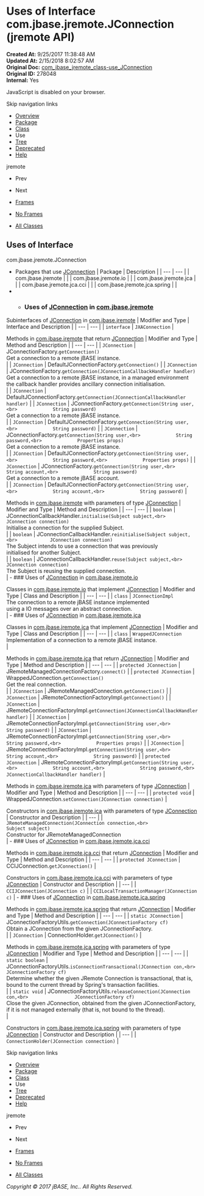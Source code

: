 # Uses of Interface com.jbase.jremote.JConnection (jremote   API)

**Created At:** 9/25/2017 11:38:48 AM  
**Updated At:** 2/15/2018 8:02:57 AM  
**Original Doc:** [com_jbase_jremote_class-use_JConnection](https://docs.jbase.com/39249-class-use/com_jbase_jremote_class-use_JConnection)  
**Original ID:** 278048  
**Internal:** Yes  

<!--<br>    try {<br>        if (location.href.indexOf('is-external=true') == -1) {<br>            parent.document.title="Uses of Interface com.jbase.jremote.JConnection (jremote   API)";<br>        }<br>    }<br>    catch(err) {<br>    }<br>//-->
JavaScript is disabled on your browser.

Skip navigation links

- [Overview](../../../../overview-summary.html)
- [Package](./../../../../jremote-api)
- [Class](./../../jconnection-%28jremote-api%29 "interface in com.jbase.jremote")
- Use
- [Tree](./../../com.jbase.jremote-class-hierarchy)
- [Deprecated](../../../../deprecated-list.html)
- [Help](../../../../help-doc.html)


jremote <br>

- Prev
- Next


- [Frames](./.)
- [No Frames](./.)


- [All Classes](../../../../allclasses-noframe.html)


<!--<br>  allClassesLink = document.getElementById("allclasses\_navbar\_top");<br>  if(window==top) {<br>    allClassesLink.style.display = "block";<br>  }<br>  else {<br>    allClassesLink.style.display = "none";<br>  }<br>  //-->

## Uses of Interface
com.jbase.jremote.JConnection

- Packages that use [JConnection](./../../jconnection-%28jremote-api%29 "interface in com.jbase.jremote") | Package | Description |
| --- | --- |
| com.jbase.jremote |   |
| com.jbase.jremote.io |   |
| com.jbase.jremote.jca |   |
| com.jbase.jremote.jca.cci |   |
| com.jbase.jremote.jca.spring |   |
- - ### Uses of [JConnection](./../../jconnection-%28jremote-api%29 "interface in com.jbase.jremote") in [com.jbase.jremote](./../../../../jremote-api)


Subinterfaces of [JConnection](./../../jconnection-%28jremote-api%29 "interface in com.jbase.jremote") in [com.jbase.jremote](./../../../../jremote-api) | Modifier and Type | Interface and Description |
| --- | --- |
| `interface` | `JXAConnection`  |



Methods in [com.jbase.jremote](./../../../../jremote-api) that return [JConnection](./../../jconnection-%28jremote-api%29 "interface in com.jbase.jremote") | Modifier and Type | Method and Description |
| --- | --- |
| `JConnection` | JConnectionFactory.`getConnection()`<br>Get a connection to a remote jBASE instance.<br> |
| `JConnection` | DefaultJConnectionFactory.`getConnection()`  |
| `JConnection` | JConnectionFactory.`getConnection(JConnectionCallbackHandler handler)`<br>Get a connection to a remote jBASE instance, in a managed environment<br> the callback handler provides ancillary connection initialisation.<br> |
| `JConnection` | DefaultJConnectionFactory.`getConnection(JConnectionCallbackHandler handler)`  |
| `JConnection` | JConnectionFactory.`getConnection(String user,<br>             String password)`<br>Get a connection to a remote jBASE instance.<br> |
| `JConnection` | DefaultJConnectionFactory.`getConnection(String user,<br>             String password)`  |
| `JConnection` | JConnectionFactory.`getConnection(String user,<br>             String password,<br>             Properties props)`<br>Get a connection to a remote jBASE instance.<br> |
| `JConnection` | DefaultJConnectionFactory.`getConnection(String user,<br>             String password,<br>             Properties props)`  |
| `JConnection` | JConnectionFactory.`getConnection(String user,<br>             String account,<br>             String password)`<br>Get a connection to a remote jBASE account.<br> |
| `JConnection` | DefaultJConnectionFactory.`getConnection(String user,<br>             String account,<br>             String password)`  |



Methods in [com.jbase.jremote](./../../../../jremote-api) with parameters of type [JConnection](./../../jconnection-%28jremote-api%29 "interface in com.jbase.jremote") | Modifier and Type | Method and Description |
| --- | --- |
| `boolean` | JConnectionCallbackHandler.`initialise(Subject subject,<br>          JConnection connection)`<br>Initialise a connection for the supplied Subject.<br> |
| `boolean` | JConnectionCallbackHandler.`reinitialise(Subject subject,<br>            JConnection connection)`<br>The Subject intends to use a connection that was previously <br> initialised for another Subject.<br> |
| `boolean` | JConnectionCallbackHandler.`reuse(Subject subject,<br>     JConnection connection)`<br>The Subject is reusing the supplied connection.<br> |
    - ### Uses of [JConnection](./../../jconnection-%28jremote-api%29 "interface in com.jbase.jremote") in [com.jbase.jremote.io](./../../io/com.jbase.jremote.io-%28jremote---api%29)


Classes in [com.jbase.jremote.io](./../../io/com.jbase.jremote.io-%28jremote---api%29) that implement [JConnection](./../../jconnection-%28jremote-api%29 "interface in com.jbase.jremote") | Modifier and Type | Class and Description |
| --- | --- |
| `class` | `JConnectionImpl`<br>The connection to a remote jBASE instance implemented<br> using a IO messages over an abstract connection.<br> |
    - ### Uses of [JConnection](./../../jconnection-%28jremote-api%29 "interface in com.jbase.jremote") in [com.jbase.jremote.jca](./../../jca/com.jbase.jremote.jca-%28jremote---api%29)


Classes in [com.jbase.jremote.jca](./../../jca/com.jbase.jremote.jca-%28jremote---api%29) that implement [JConnection](./../../jconnection-%28jremote-api%29 "interface in com.jbase.jremote") | Modifier and Type | Class and Description |
| --- | --- |
| `class` | `WrappedJConnection`<br>Implementation of a connection to a remote jBASE instance.<br> |



Methods in [com.jbase.jremote.jca](./../../jca/com.jbase.jremote.jca-%28jremote---api%29) that return [JConnection](./../../jconnection-%28jremote-api%29 "interface in com.jbase.jremote") | Modifier and Type | Method and Description |
| --- | --- |
| `protected JConnection` | JRemoteManagedConnectionFactory.`connect()`  |
| `protected JConnection` | WrappedJConnection.`getConnection()`<br>Get the real connection.<br> |
| `JConnection` | JRemoteManagedConnection.`getConnection()`  |
| `JConnection` | JRemoteConnectionFactoryImpl.`getConnection()`  |
| `JConnection` | JRemoteConnectionFactoryImpl.`getConnection(JConnectionCallbackHandler handler)`  |
| `JConnection` | JRemoteConnectionFactoryImpl.`getConnection(String user,<br>             String password)`  |
| `JConnection` | JRemoteConnectionFactoryImpl.`getConnection(String user,<br>             String password,<br>             Properties props)`  |
| `JConnection` | JRemoteConnectionFactoryImpl.`getConnection(String user,<br>             String account,<br>             String password)`  |
| `protected JConnection` | JRemoteConnectionFactoryImpl.`getConnection(String user,<br>             String account,<br>             String password,<br>             JConnectionCallbackHandler handler)`  |



Methods in [com.jbase.jremote.jca](./../../jca/com.jbase.jremote.jca-%28jremote---api%29) with parameters of type [JConnection](./../../jconnection-%28jremote-api%29 "interface in com.jbase.jremote") | Modifier and Type | Method and Description |
| --- | --- |
| `protected void` | WrappedJConnection.`setConnection(JConnection connection)`  |



Constructors in [com.jbase.jremote.jca](./../../jca/com.jbase.jremote.jca-%28jremote---api%29) with parameters of type [JConnection](./../../jconnection-%28jremote-api%29 "interface in com.jbase.jremote") | Constructor and Description |
| --- |
| `JRemoteManagedConnection(JConnection connection,<br>                        Subject subject)`<br>Constructor for JRemoteManagedConnection<br> |
    - ### Uses of [JConnection](./../../jconnection-%28jremote-api%29 "interface in com.jbase.jremote") in [com.jbase.jremote.jca.cci](./../../jca/cci/com.jbase.jremote.jca.cci-%28jremote---api%29)


Methods in [com.jbase.jremote.jca.cci](./../../jca/cci/com.jbase.jremote.jca.cci-%28jremote---api%29) that return [JConnection](./../../jconnection-%28jremote-api%29 "interface in com.jbase.jremote") | Modifier and Type | Method and Description |
| --- | --- |
| `protected JConnection` | CCIJConnection.`getJConnection()`  |



Constructors in [com.jbase.jremote.jca.cci](./../../jca/cci/com.jbase.jremote.jca.cci-%28jremote---api%29) with parameters of type [JConnection](./../../jconnection-%28jremote-api%29 "interface in com.jbase.jremote") | Constructor and Description |
| --- |
| `CCIJConnection(JConnection c)`  |
| `CCILocalTransactionManager(JConnection c)`  |
    - ### Uses of [JConnection](./../../jconnection-%28jremote-api%29 "interface in com.jbase.jremote") in [com.jbase.jremote.jca.spring](./../../jca/spring/com.jbase.jremote.jca.spring-%28jremote-api%29)


Methods in [com.jbase.jremote.jca.spring](./../../jca/spring/com.jbase.jremote.jca.spring-%28jremote-api%29) that return [JConnection](./../../jconnection-%28jremote-api%29 "interface in com.jbase.jremote") | Modifier and Type | Method and Description |
| --- | --- |
| `static JConnection` | JConnectionFactoryUtils.`getConnection(JConnectionFactory cf)`<br>Obtain a JConnection from the given JConnectionFactory.<br> |
| `JConnection` | ConnectionHolder.`getJConnection()`  |



Methods in [com.jbase.jremote.jca.spring](./../../jca/spring/com.jbase.jremote.jca.spring-%28jremote-api%29) with parameters of type [JConnection](./../../jconnection-%28jremote-api%29 "interface in com.jbase.jremote") | Modifier and Type | Method and Description |
| --- | --- |
| `static boolean` | JConnectionFactoryUtils.`isConnectionTransactional(JConnection con,<br>                         JConnectionFactory cf)`<br>Determine whether the given JRemote Connection is transactional, that is,<br> bound to the current thread by Spring's transaction facilities.<br> |
| `static void` | JConnectionFactoryUtils.`releaseConnection(JConnection con,<br>                 JConnectionFactory cf)`<br>Close the given JConnection, obtained from the given JConnectionFactory,<br> if it is not managed externally (that is, not bound to the thread).<br> |



Constructors in [com.jbase.jremote.jca.spring](./../../jca/spring/com.jbase.jremote.jca.spring-%28jremote-api%29) with parameters of type [JConnection](./../../jconnection-%28jremote-api%29 "interface in com.jbase.jremote") | Constructor and Description |
| --- |
| `ConnectionHolder(JConnection connection)`  |

Skip navigation links

- [Overview](../../../../overview-summary.html)
- [Package](./../../../../jremote-api)
- [Class](./../../jconnection-%28jremote-api%29 "interface in com.jbase.jremote")
- Use
- [Tree](./../../com.jbase.jremote-class-hierarchy)
- [Deprecated](../../../../deprecated-list.html)
- [Help](../../../../help-doc.html)


jremote <br>

- Prev
- Next


- [Frames](./.)
- [No Frames](./.)


- [All Classes](../../../../allclasses-noframe.html)


<!--<br>  allClassesLink = document.getElementById("allclasses\_navbar\_bottom");<br>  if(window==top) {<br>    allClassesLink.style.display = "block";<br>  }<br>  else {<br>    allClassesLink.style.display = "none";<br>  }<br>  //-->

*Copyright © 2017 jBASE, Inc.. All Rights Reserved.*
